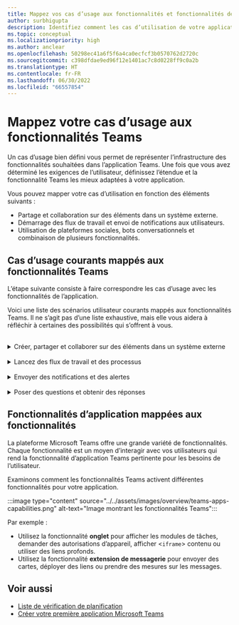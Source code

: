 ```yaml
---
title: Mappez vos cas d’usage aux fonctionnalités et fonctionnalités de l’application Teams
author: surbhigupta
description: Identifiez comment les cas d’utilisation de votre application peuvent fonctionner dans l’expérience Teams, les fonctionnalités et les fonctionnalités de l’application ; mappez les cas d’usage courants avec des fonctionnalités.
ms.topic: conceptual
ms.localizationpriority: high
ms.author: anclear
ms.openlocfilehash: 50298ec41a6f5f6a4ca0ecfcf3b0570762d2720c
ms.sourcegitcommit: c398dfdae9ed96f12e1401ac7c8d0228ff9c0a2b
ms.translationtype: HT
ms.contentlocale: fr-FR
ms.lasthandoff: 06/30/2022
ms.locfileid: "66557854"
---
```

# <a name="map-your-use-cases-to-teams-app-features"></a>Mappez votre cas d’usage aux fonctionnalités Teams

Un cas d’usage bien défini vous permet de représenter l’infrastructure des fonctionnalités souhaitées dans l’application Teams. Une fois que vous avez déterminé les exigences de l’utilisateur, définissez l’étendue et la fonctionnalité Teams les mieux adaptées à votre application.

Vous pouvez mapper votre cas d’utilisation en fonction des éléments suivants :

* Partage et collaboration sur des éléments dans un système externe.
* Démarrage des flux de travail et envoi de notifications aux utilisateurs.
* Utilisation de plateformes sociales, bots conversationnels et combinaison de plusieurs fonctionnalités.

## <a name="common-use-cases-mapped-to-teams-capabilities"></a>Cas d’usage courants mappés aux fonctionnalités Teams

L’étape suivante consiste à faire correspondre les cas d’usage avec les fonctionnalités de l’application.

Voici une liste des scénarios utilisateur courants mappés aux fonctionnalités Teams. Il ne s’agit pas d’une liste exhaustive, mais elle vous aidera à réfléchir à certaines des possibilités qui s’offrent à vous.
</br>
</br>
<details>
<summary>Créer, partager et collaborer sur des éléments dans un système externe</summary>

Applications pour interagir avec vos données

| **Si vous voulez...** | **Essayez ceci...** |
| --- | --- |
| Recherchez des systèmes externes et partagez les résultats sous forme de carte interactive. | Extensions de messagerie avec des commandes de recherche |
| Collectez des informations à insérer dans un magasin de données ou exécuter des recherches avancées. | Extensions de messagerie avec commandes d’action |
| Créez des expériences web incorporées pour afficher, utiliser et partager des données. | Onglets |
| Envoyez (push) des données et envoyez des données à partir du client Teams. | Connecteurs et webhooks|
| Formulaires modaux interactifs où que vous en ayez besoin pour collecter ou afficher des informations. | Modules de tâche |

</details>
</br>
<details>
<summary>Lancez des flux de travail et des processus</summary>

Un moyen rapide de démarrer un processus ou un flux de travail dans un système externe.

| **Si vous voulez...** | **Essayez ceci...** |
| --- | --- |
| Déclenchez des messages, ce qui permet à vos utilisateurs d’envoyer rapidement le contenu d’un message à vos services web. | Extensions de messagerie de commandes d’action |
| Ouvrez des messages à partir d’un onglet, d’un bot, ou d’une extension de messagerie pour collecter des informations avant de lancer un flux de travail. | Modules de tâche |
| Interagissez avec vos utilisateurs via du texte et des cartes enrichies. | Bots conversationnels |
| Un bon choix pour une interaction simple de va-et-vient quand vous n’avez pas besoin de créer un bot conversationnel entier. |  Webhooks sortants |

</details>
</br>
<details>
<summary>Envoyer des notifications et des alertes</summary>

Envoyez des notifications et des alertes asynchrones à vos utilisateurs dans Teams.

| **Si vous voulez...** | **Essayez ceci...** |
| --- | --- |
| Envoyez des messages proactifs à des groupes, des canaux ou des utilisateurs individuels. | Bots conversationnels |
| Autorisez un canal à s’abonner pour recevoir des messages. Un connecteur permet aux utilisateurs d’adapter l’abonnement à une page de configuration. | Connecteurs et webhooks entrants |

</details>
</br>
<details>
<summary>Poser des questions et obtenir des réponses</summary>

Communiquer avec vos utilisateurs et résoudre leurs requêtes

| **Si vous voulez...** | **Essayez ceci...** |
| --- | --- |
| Traitement en langage naturel, IA, Machine Learning et tous les mots à la mode. Utilisez un bot optimisé par le cloud intelligent pour connecter vos utilisateurs aux réponses dont ils ont besoin. | Bots conversationnels |
| Incorporez votre portail web existant dans Teams ou créez une version spécifique à Teams pour ajouter des fonctionnalités. | Onglets |

</details>

## <a name="app-capabilities-mapped-to-features"></a>Fonctionnalités d’application mappées aux fonctionnalités

La plateforme Microsoft Teams offre une grande variété de fonctionnalités. Chaque fonctionnalité est un moyen d’interagir avec vos utilisateurs qui rend la fonctionnalité d’application Teams pertinente pour les besoins de l’utilisateur.

Examinons comment les fonctionnalités Teams activent différentes fonctionnalités pour votre application.

:::image type="content" source="../../assets/images/overview/teams-apps-capabilities.png" alt-text="Image montrant les fonctionnalités Teams":::

Par exemple :

* Utilisez la fonctionnalité **onglet** pour afficher les modules de tâches, demander des autorisations d’appareil, afficher <`iframe`> contenu ou utiliser des liens profonds.
* Utilisez la fonctionnalité **extension de messagerie** pour envoyer des cartes, déployer des liens ou prendre des mesures sur les messages.

## <a name="see-also"></a>Voir aussi

* [Liste de vérification de planification](../design/planning-checklist.md)
* [Créer votre première application Microsoft Teams](../../get-started/get-started-overview.md)
